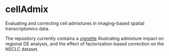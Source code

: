 # cellAdmix

Evaluating and correcting cell admixtures in imaging-based spatial transcriptomics data.

The repository currently contains a [vignette]([https://github.com/kharchenkolab/cellAdmix/blob/main/vignettes/NSCLC_tutorial.ipynb](https://nbviewer.org/github/kharchenkolab/cellAdmix/blob/main/vignettes/NSCLC_tutorial.ipynb)) illustrating admixture impact on regional DE analysis, and the effect of factorization-based correction on the NSCLC dataset.

